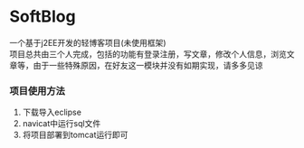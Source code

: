 # SoftBlog
一个基于j2EE开发的轻博客项目(未使用框架)<br>
项目总共由三个人完成，包括的功能有登录注册，写文章，修改个人信息，浏览文章等，由于一些特殊原因，在好友这一模块并没有如期实现，请多多见谅<br>
### 项目使用方法
1. 下载导入eclipse
2. navicat中运行sql文件
3. 将项目部署到tomcat运行即可
